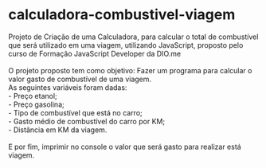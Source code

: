 # calculadora-combustivel-viagem
Projeto de Criação de uma Calculadora, para calcular o total de combustível que será utilizado em uma viagem, utilizando JavaScript, proposto pelo curso de Formação JavaScript Developer da DIO.me<br><br>
O projeto proposto tem como objetivo:
  Fazer um programa para calcular o valor gasto de combustível de uma viagem.<br>
  As seguintes variáveis foram dadas:<br>
      - Preço etanol;<br>
      - Preço gasolina;<br>
      - Tipo de combustível que está no carro;<br>
      - Gasto médio de combustível do carro por KM;<br>
      - Distância em KM da viagem.<br><br>
E por fim, imprimir no console o valor que será gasto para realizar está viagem.
